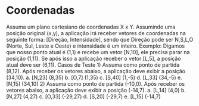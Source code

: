 # Coordenadas
Assuma um plano cartesiano de coordenadas X x Y.  Assumindo uma posição original (x,y), a aplicação irá receber vetores de coordenadas na seguinte forma:   [Direção, Intensidade], sendo que Direção pode ser N,S,L,O (Norte, Sul, Leste e Oeste) e intensidade é um inteiro.   Exemplo: Digamos que nosso ponto atual é (1,1) e recebe um vetor [N,10], ele precisa parar na posição (1,11). Se após isso a aplicação receber o vetor [L,5], a posição atual deve ser (6,11).   Casos de Teste  1) Assuma como ponto de partida (8,12). Após receber os vetores abaixo, a aplicação deve exibir a posição (34,10). a. [N,23] (8,35) b. [O,7] (1,35) c. [S,40] (1,-5) d. [L,33] (34,-5) e. [N,15] (34,10)  2) Assuma como ponto de partida (-10,0). Após receber os vetores abaixo, a aplicação deve exibir a posição (-14,7). a. [L,14] (4,0) b. [N,27] (4,27) c. [O,33] (-29,27) d. [S,20] (-29,7) e. [L,15] (-14,7)

